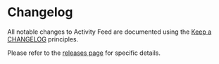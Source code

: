 # Changelog

All notable changes to Activity Feed are documented using the [Keep a CHANGELOG](http://keepachangelog.com/) principles.

Please refer to the [releases page](https://github.com/MontealegreLuis/activity-feed/releases) for specific details.
